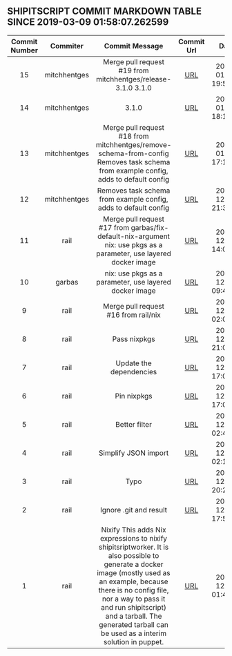 ## SHIPITSCRIPT COMMIT MARKDOWN TABLE SINCE 2019-03-09 01:58:07.262599

| Commit Number | Commiter | Commit Message | Commit Url | Date | 
|:---:|:----:|:----------------------------------:|:------:|:----:| 
|15|mitchhentges|Merge pull request #19 from mitchhentges/release-3.1.0 3.1.0|[URL](https://github.com/mozilla-releng/shipitscript/commit/b7762c589dde16808d83296009f017010264839f)|2019-01-03 19:56:09
|14|mitchhentges|3.1.0|[URL](https://github.com/mozilla-releng/shipitscript/commit/e1019db21833ca4356101436c6cf4d50d37ac81f)|2019-01-02 18:11:03
|13|mitchhentges|Merge pull request #18 from mitchhentges/remove-schema-from-config Removes task schema from example config, adds to default config|[URL](https://github.com/mozilla-releng/shipitscript/commit/af894d0590b12b0b5b76f7e2285eeeef69c5ef30)|2019-01-02 17:11:44
|12|mitchhentges|Removes task schema from example config, adds to default config|[URL](https://github.com/mozilla-releng/shipitscript/commit/456ce8f3797c22f4a449baa4db76c11b7cd86fa7)|2018-12-24 21:37:25
|11|rail|Merge pull request #17 from garbas/fix-default-nix-argument nix: use pkgs as a parameter, use layered docker image|[URL](https://github.com/mozilla-releng/shipitscript/commit/7c5698e73369eaaadeb03e17ab763e3635d7f47f)|2018-12-11 14:08:55
|10|garbas|nix: use pkgs as a parameter, use layered docker image|[URL](https://github.com/mozilla-releng/shipitscript/commit/121f4dadb55daf3a19eaebbba364d5dbb89e1df1)|2018-12-11 09:49:02
|9|rail|Merge pull request #16 from rail/nix|[URL](https://github.com/mozilla-releng/shipitscript/commit/348311c6289c13257415a07ac8924798f0fa1826)|2018-12-11 02:05:15
|8|rail|Pass nixpkgs|[URL](https://github.com/mozilla-releng/shipitscript/commit/1dce963106879a83e98bb3e2c8c320b5853a78fe)|2018-12-10 21:07:26
|7|rail|Update the dependencies|[URL](https://github.com/mozilla-releng/shipitscript/commit/baca137b1ff147a6ddf5beea7bb51b0e3e2a7014)|2018-12-10 17:08:29
|6|rail|Pin nixpkgs|[URL](https://github.com/mozilla-releng/shipitscript/commit/5e1daeafcd2004b5cba3198b8aa4bb491d120d0f)|2018-12-10 17:01:08
|5|rail|Better filter|[URL](https://github.com/mozilla-releng/shipitscript/commit/7305f4b26ad9a4df0aeea7e0321123f4d84f6b6b)|2018-12-09 02:47:55
|4|rail|Simplify JSON import|[URL](https://github.com/mozilla-releng/shipitscript/commit/4acf102b8209532bc186565e10a669918ffea721)|2018-12-09 02:15:07
|3|rail|Typo|[URL](https://github.com/mozilla-releng/shipitscript/commit/31c29b3bdc28da402535e6f8342c4240a2b01883)|2018-12-07 20:21:23
|2|rail|Ignore .git and result|[URL](https://github.com/mozilla-releng/shipitscript/commit/f8388161103564c20d3d12898865fc490044bab6)|2018-12-07 17:56:53
|1|rail|Nixify This adds Nix expressions to nixify shipitsriptworker. It is also possible to generate a docker image (mostly used as an example, because there is no config file, nor a way to pass it and run shipitscript) and a tarball. The generated tarball can be used as a interim solution in puppet.|[URL](https://github.com/mozilla-releng/shipitscript/commit/9427312cde0ffeac9314bac0ab679ff559ce2465)|2018-12-06 01:47:51


